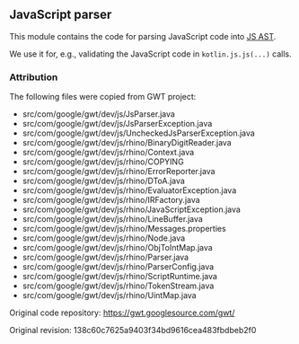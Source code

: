 ## JavaScript parser

This module contains the code for parsing JavaScript code into [JS AST](../js.ast).

We use it for, e.g., validating the JavaScript code in `kotlin.js.js(...)` calls.

### Attribution

The following files were copied from GWT project:
* src/com/google/gwt/dev/js/JsParser.java
* src/com/google/gwt/dev/js/JsParserException.java
* src/com/google/gwt/dev/js/UncheckedJsParserException.java
* src/com/google/gwt/dev/js/rhino/BinaryDigitReader.java
* src/com/google/gwt/dev/js/rhino/Context.java
* src/com/google/gwt/dev/js/rhino/COPYING
* src/com/google/gwt/dev/js/rhino/ErrorReporter.java
* src/com/google/gwt/dev/js/rhino/DToA.java
* src/com/google/gwt/dev/js/rhino/EvaluatorException.java
* src/com/google/gwt/dev/js/rhino/IRFactory.java
* src/com/google/gwt/dev/js/rhino/JavaScriptException.java
* src/com/google/gwt/dev/js/rhino/LineBuffer.java
* src/com/google/gwt/dev/js/rhino/Messages.properties
* src/com/google/gwt/dev/js/rhino/Node.java
* src/com/google/gwt/dev/js/rhino/ObjToIntMap.java
* src/com/google/gwt/dev/js/rhino/Parser.java
* src/com/google/gwt/dev/js/rhino/ParserConfig.java
* src/com/google/gwt/dev/js/rhino/ScriptRuntime.java
* src/com/google/gwt/dev/js/rhino/TokenStream.java
* src/com/google/gwt/dev/js/rhino/UintMap.java

Original code repository: https://gwt.googlesource.com/gwt/

Original revision: 138c60c7625a9403f34bd9616cea483fbdbeb2f0